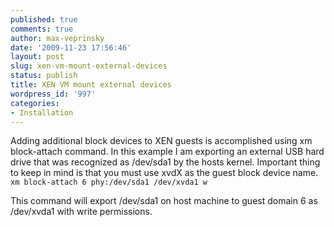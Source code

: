 ```yaml
---
published: true
comments: true
author: max-veprinsky
date: '2009-11-23 17:56:46'
layout: post
slug: xen-vm-mount-external-devices
status: publish
title: XEN VM mount external devices
wordpress_id: '997'
categories:
- Installation
---
```


Adding additional block devices to XEN guests is accomplished using xm block-attach command. In this example I am exporting an external USB hard drive that was recognized as /dev/sda1 by the hosts kernel. Important thing to keep in mind is that you must use xvdX as the guest block device name. 
`xm block-attach 6 phy:/dev/sda1 /dev/xvda1 w`

This command will export /dev/sda1 on host machine to guest domain 6 as /dev/xvda1 with write permissions.

